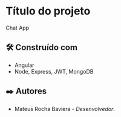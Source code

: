 # Título do projeto

Chat App

## 🛠️ Construído com

* Angular
* Node, Express, JWT, MongoDB

## ✒️ Autores

* Mateus Rocha Baviera - *Desenvolvedor*.
